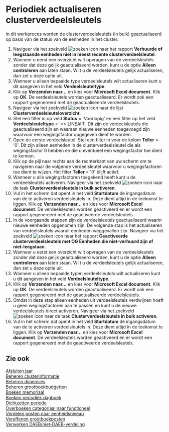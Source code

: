 # Periodiek actualiseren clusterverdeelsleutels

In dit werkproces worden de clusterverdeelsleutels (in bulk) geactualiseerd op basis van de status van de eenheden in het cluster.

1. Navigeer via het zoekveld ![zoeken icon](/assets/images/zoeken.png "zoeken icon") naar het rapport **Verhuurde of leegstaande eenheden niet in meest recente clusterverdeelsleutel**. 
2. Wanneer u eerst een overzicht wilt opvragen van de verdeelsleutels zonder dat deze gelijk geactualiseerd worden, kunt u de optie **Alleen controleren** aan laten staan. Wilt u de verdeelsleutels gelijk actualiseren, dan zet u deze optie uit. 
3. Wanneer u alleen bepaalde type verdeelsleutels wilt actualiseren kunt u dit aangeven in het veld **Verdeelsleuteltype**.
4. Klik op **Verzenden naar...** en kies voor **Microsoft Excel document**. Klik op **OK**. De verdeelsleutels worden geactualiseerd. Er wordt ook een rapport gegenereerd met de geactualiseerde verdeelsleutels. 
5. Navigeer via het zoekveld ![zoeken icon](/assets/images/zoeken.png "zoeken icon") naar de lijst **Clusterverdeelsleuteloverzicht**. 
6. Stel een filter in op veld **Status** = 'Voorlopig' en een filter op het veld **Verdeelsleuteltype** = '<> LINEAIR'. Dit zijn de verdeelsleutels die geactualiseerd zijn en waaraan nieuwe eenheden toegevoegd zijn waarvoor een wegingsfactor opgegeven dient te worden. 
7. Open de eerste verdeelsleutel. Stel een filter in voor de kolom **Teller** = '0'. Dit zijn alleen eenheden in de clusterverdeelsleutel die als wegingsfactor 0 hebben en die u eventueel een wegingsfactor toe dient te kennen.
8. Klik op de pijl naar rechts aan de rechterkant van uw scherm om te navigeren naar de volgende verdeelsleutel waarvoor u wegingsfactoren toe dient te wijzen. Het filter **Teller** = '0' blijft actief. 
9. Wanneer u alle wegingsfactoren toegekend heeft kunt u de verdeelsleutels activeren. Navigeer via het zoekveld ![zoeken icon](/assets/images/zoeken.png "zoeken icon") naar de taak **Clusterverdeelsleutels in bulk activeren**. 
10. Vul in het scherm dat opent in het veld **Startdatum** de ingangsdatum van de te activeren verdeelsleutels in. Deze dient altijd in de toekomst te liggen. Klik op **Verzenden naar...** en kies voor **Microsoft Excel document**. De verdeelsleutels worden geactiveerd en er wordt een rapport gegenereerd met de geactiveerde verdeelsleutels. 
11. In de voorgaande stappen zijn de verdeelsleutels geactualiseerd waarin nieuwe eenheden opgenomen zijn. De volgende stap is het actualiseren van verdeelsleutels waaruit eenheden weggevallen zijn. Navigeer via het zoekveld ![zoeken icon](/assets/images/zoeken.png "zoeken icon") naar het rapport **Geactiveerde clusterverdeelsleutels met OG Eenheden die niet-verhuurd zijn of niet-leegstaan**. 
12.  Wanneer u eerst een overzicht wilt opvragen van de verdeelsleutels zonder dat deze gelijk geactualiseerd worden, kunt u de optie **Alleen controleren** aan laten staan. Wilt u de verdeelsleutels gelijk actualiseren, dan zet u deze optie uit. 
13. Wanneer u alleen bepaalde typen verdeelsleutels wilt actualiseren kunt u dit aangeven in het veld **Verdeelsleuteltype**.
14. Klik op **Verzenden naar...** en kies voor **Microsoft Excel document**. Klik op **OK**. De verdeelsleutels worden geactualiseerd. Er wordt ook een rapport gegenereerd met de geactualiseerde verdeelsleutels. 
15. Omdat in deze stap alleen eenheden uit verdeelsleutels verdwijnen hoeft u geen wegingsfactoren aan te passen en kunt u de nieuwe verdeelsleutels direct activeren. Navigeer via het zoekveld ![zoeken icon](/assets/images/zoeken.png "zoeken icon") naar de taak **Clusterverdeelsleutels in bulk activeren**. 
10. Vul in het scherm dat opent in het veld **Startdatum** de ingangsdatum van de te activeren verdeelsleutels in. Deze dient altijd in de toekomst te liggen. Klik op **Verzenden naar...** en kies voor **Microsoft Excel document**. De verdeelsleutels worden geactiveerd en er wordt een rapport gegenereerd met de geactiveerde verdeelsleutels. 

## Zie ook

[Afsluiten jaar](../afsluiten-jaar/)  
[Beheren clusterinformatie](../beheren-clusterinformatie/)  
[Beheren dimensies](../beheren-dimensies/)  
[Beheren grootboekbudgetten](../beheren-grootboekbudgetten/)  
[Boeken memoriaal](../boeken-memoriaal/)  
[Boeken periodiek dagboek](../boeken-periodiek-dagboek/)  
[Dichtzetten periode](../dichtzetten-periode/)  
[Overboeken categoriaal naar functioneel](../overboeken-categoriaal-naar-functioneel/)  
[Verdelen posten naar eenheidsniveau](../verdelen-posten-naar-eenheidsniveau/)  
[Vereffenen grootboekposten](../vereffenen-grootboekposten/)  
[Verwerken DAEB/niet-DAEB-verdeling](../verwerken-daeb-niet-daeb-verdeling/)  
